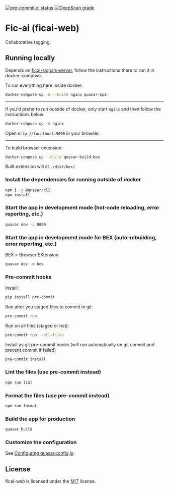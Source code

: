 [![pre-commit.ci status](https://results.pre-commit.ci/badge/github/artem30801/ficai-web/master.svg)](https://results.pre-commit.ci/latest/github/artem30801/ficai-web/master)
[![DeepScan grade](https://deepscan.io/api/teams/18072/projects/21401/branches/613255/badge/grade.svg)](https://deepscan.io/dashboard#view=project&tid=18072&pid=21401&bid=613255)
# Fic-ai (ficai-web)

Collaborative tagging.

## Running locally

Depends on [ficai-signals-server], follow the instructions there to run it in
docker-compose.

To run everything here inside docker:

```bash
docker-compose up -d --build nginx quasar-spa
```

---

If you'd prefer to run outside of docker, only start `nginx` and then follow
the instructions below:

```bash
docker-compose up -d nginx
```

Open `http://localhost:9000` in your browser.

---

To build browser extension:

```bash
docker-compose up --build quasar-build-bex
```
Built extension will at `./dist/bex/`


### Install the dependencies for running outside of docker

```bash
npm i -g @quasar/cli
npm install
```

### Start the app in development mode (hot-code reloading, error reporting, etc.)

```bash
quasar dev -p 8000
```

### Start the app in development mode for BEX (auto-rebuilding, error reporting, etc.)
BEX = Browser EXtension
```bash
quasar dev -m bex
```

### Pre-commit hooks
Install:
```bash
pip install pre-commit
```

Run after you staged files to commit in git:
```bash
pre-commit run
```

Run on all files (staged or not):
```bash
pre-commit run --all-files
```

Install as git pre-commit hooks (will run automatically on git commit and prevent commit if failed)
```bash
pre-commit install
```

### Lint the files (use pre-commit instead)

```bash
npm run lint
```

### Format the files (use pre-commit instead)

```bash
npm run format
```

### Build the app for production

```bash
quasar build
```

### Customize the configuration

See [Configuring quasar.config.js](https://v2.quasar.dev/quasar-cli-vite/quasar-config-js).

[ficai-signals-server]: https://github.com/ypoluektovich/ficai-signals-server/

## License

ficai-web is licensed under the [MIT](LICENSE) license.
